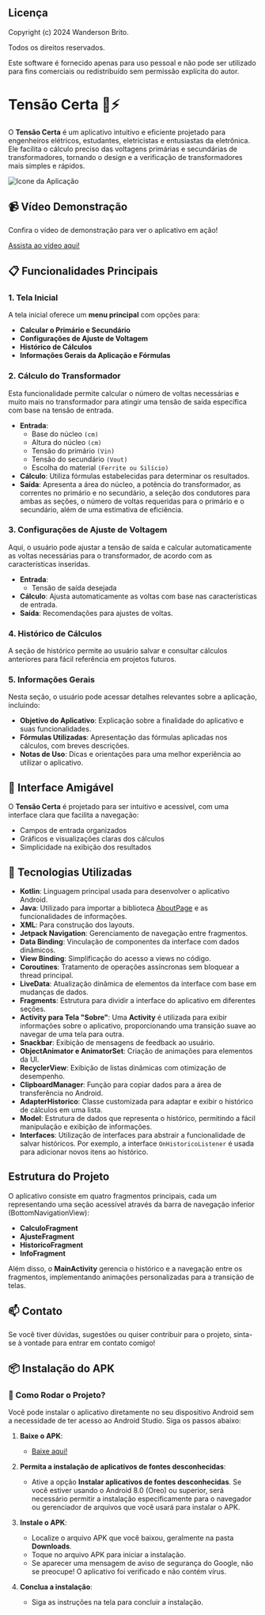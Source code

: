 ## Licença

Copyright (c) 2024 Wanderson Brito. 

Todos os direitos reservados.

Este software é fornecido apenas para uso pessoal e não pode ser utilizado para fins comerciais ou redistribuído sem permissão explícita do autor.

# Tensão Certa 📱⚡

O **Tensão Certa** é um aplicativo intuitivo e eficiente projetado para engenheiros elétricos, estudantes, eletricistas e entusiastas da eletrônica. Ele facilita o cálculo preciso das voltagens primárias e secundárias de transformadores, tornando o design e a verificação de transformadores mais simples e rápidos.

![Icone da Aplicação](https://github.com/user-attachments/assets/d9871d61-fdef-4c83-9e1e-4f000109fb6e)

## 📹 Vídeo Demonstração

Confira o vídeo de demonstração para ver o aplicativo em ação!

[Assista ao vídeo aqui!](https://drive.google.com/file/d/1a8f7nJ0dfuojumo8OREaBnZHLPAKQZaO/view?usp=drive_link)


## 📋 Funcionalidades Principais

### 1. Tela Inicial
A tela inicial oferece um **menu principal** com opções para:
- **Calcular o Primário e Secundário**
- **Configurações de Ajuste de Voltagem**
- **Histórico de Cálculos**
- **Informações Gerais da Aplicação e Fórmulas**

### 2. Cálculo do Transformador
Esta funcionalidade permite calcular o número de voltas necessárias e muito mais no transformador para atingir uma tensão de saída específica com base na tensão de entrada.

- **Entrada**:
  - Base do núcleo `(cm)`
  - Altura do núcleo `(cm)`
  - Tensão do primário `(Vin)`
  - Tensão do secundário `(Vout)`
  - Escolha do material `(Ferrite ou Silício)`
- **Cálculo**: Utiliza fórmulas estabelecidas para determinar os resultados.
- **Saída**: Apresenta a área do núcleo, a potência do transformador, as correntes no primário e no secundário, a seleção dos condutores para ambas as seções, o número de voltas requeridas para o primário e o secundário, além de uma estimativa de eficiência.

### 3. Configurações de Ajuste de Voltagem
Aqui, o usuário pode ajustar a tensão de saída e calcular automaticamente as voltas necessárias para o transformador, de acordo com as características inseridas.

- **Entrada**: 
  - Tensão de saída desejada
- **Cálculo**: Ajusta automaticamente as voltas com base nas características de entrada.
- **Saída**: Recomendações para ajustes de voltas.

### 4. Histórico de Cálculos
A seção de histórico permite ao usuário salvar e consultar cálculos anteriores para fácil referência em projetos futuros.

### 5. Informações Gerais
Nesta seção, o usuário pode acessar detalhes relevantes sobre a aplicação, incluindo:
- **Objetivo do Aplicativo**: Explicação sobre a finalidade do aplicativo e suas funcionalidades.
- **Fórmulas Utilizadas**: Apresentação das fórmulas aplicadas nos cálculos, com breves descrições.
- **Notas de Uso**: Dicas e orientações para uma melhor experiência ao utilizar o aplicativo.

## 🎨 Interface Amigável
O **Tensão Certa** é projetado para ser intuitivo e acessível, com uma interface clara que facilita a navegação:
- Campos de entrada organizados
- Gráficos e visualizações claras dos cálculos
- Simplicidade na exibição dos resultados

## 🔧 Tecnologias Utilizadas

- **Kotlin**: Linguagem principal usada para desenvolver o aplicativo Android.
- **Java**: Utilizado para importar a biblioteca [AboutPage](https://github.com/medyo/android-about-page) e as funcionalidades de informações.
- **XML**: Para construção dos layouts.
- **Jetpack Navigation**: Gerenciamento de navegação entre fragmentos.
- **Data Binding**: Vinculação de componentes da interface com dados dinâmicos.
- **View Binding**: Simplificação do acesso a views no código.
- **Coroutines**: Tratamento de operações assíncronas sem bloquear a thread principal.
- **LiveData**: Atualização dinâmica de elementos da interface com base em mudanças de dados.
- **Fragments**: Estrutura para dividir a interface do aplicativo em diferentes seções.
- **Activity para Tela "Sobre"**: Uma **Activity** é utilizada para exibir informações sobre o aplicativo, proporcionando uma transição suave ao navegar de uma tela para outra.
- **Snackbar**: Exibição de mensagens de feedback ao usuário.
- **ObjectAnimator e AnimatorSet**: Criação de animações para elementos da UI.
- **RecyclerView**: Exibição de listas dinâmicas com otimização de desempenho.
- **ClipboardManager**: Função para copiar dados para a área de transferência no Android.
- **AdapterHistorico**: Classe customizada para adaptar e exibir o histórico de cálculos em uma lista.
- **Model**: Estrutura de dados que representa o histórico, permitindo a fácil manipulação e exibição de informações.
- **Interfaces**: Utilização de interfaces para abstrair a funcionalidade de salvar históricos. Por exemplo, a interface `OnHistoricoListener` é usada para adicionar novos itens ao histórico.


## Estrutura do Projeto

O aplicativo consiste em quatro fragmentos principais, cada um representando uma seção acessível através da barra de navegação inferior (BottomNavigationView):

- **CalculoFragment**
- **AjusteFragment**
- **HistoricoFragment**
- **InfoFragment**

Além disso, o **MainActivity** gerencia o histórico e a navegação entre os fragmentos, implementando animações personalizadas para a transição de telas.

## 📫 Contato
Se você tiver dúvidas, sugestões ou quiser contribuir para o projeto, sinta-se à vontade para entrar em contato comigo!


## 📦 Instalação do APK
### 🚀 Como Rodar o Projeto?

Você pode instalar o aplicativo diretamente no seu dispositivo Android sem a necessidade de ter acesso ao Android Studio. Siga os passos abaixo:

1. **Baixe o APK**:
   - [Baixe aqui!](https://drive.google.com/file/d/1lXztVJO7aLZoXPzo-QhyGoaSwtXAMADm/view?usp=drivesdk)

2. **Permita a instalação de aplicativos de fontes desconhecidas**:
   - Ative a opção **Instalar aplicativos de fontes desconhecidas**. Se você estiver usando o Android 8.0 (Oreo) ou superior, será necessário permitir a instalação especificamente para o navegador ou gerenciador de arquivos que você usará para instalar o APK.

3. **Instale o APK**:
   - Localize o arquivo APK que você baixou, geralmente na pasta **Downloads**.
   - Toque no arquivo APK para iniciar a instalação.
   - Se aparecer uma mensagem de aviso de segurança do Google, não se preocupe! O aplicativo foi verificado e não contém vírus.

4. **Conclua a instalação**:
   - Siga as instruções na tela para concluir a instalação.
